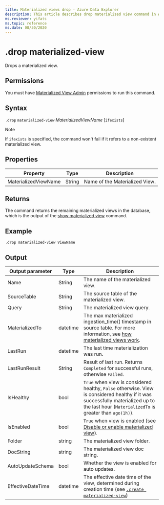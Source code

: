 ```yaml
---
title: Materialized views drop - Azure Data Explorer
description: This article describes drop materialized view command in Azure Data Explorer.
ms.reviewer: yifats
ms.topic: reference
ms.date: 08/30/2020
---
```

# .drop materialized-view 

Drops a materialized view.

## Permissions

You must have [Materialized View Admin](../access-control/role-based-access-control.md) permissions to run this command.

## Syntax

`.drop` `materialized-view` *MaterializedViewName* [`ifexists`]

> [!NOTE]
> If `ifexists` is specified, the command won't fail if it refers to a non-existent materialized view.

## Properties

| Property | Type| Description |
|----------------|-------|-----|
| MaterializedViewName| String| Name of the Materialized View.|

## Returns

The command returns the remaining materialized views in the database, which is the output of the [show materialized view](materialized-view-show-commands.md#show-materialized-view) command.

## Example

```kusto
.drop materialized-view ViewName
```

## Output

|Output parameter |Type |Description
|---|---|---|
|Name  |String |The name of the materialized view.
|SourceTable|String|The source table of the materialized view.
|Query|String|The materialized view query.
|MaterializedTo|datetime|The max materialized ingestion_time() timestamp in source table. For more information, see [how materialized views work](materialized-view-overview.md#how-materialized-views-work).
|LastRun|datetime |The last time materialization was run.
|LastRunResult|String|Result of last run. Returns `Completed` for successful runs, otherwise `Failed`.
|IsHealthy|bool|`True` when view is considered healthy, `False` otherwise. View is considered healthy if it was successfully materialized up to the last hour (`MaterializedTo` is greater than `ago(1h)`).
|IsEnabled|bool|`True` when view is enabled (see [Disable or enable materialized view](materialized-view-enable-disable.md)).
|Folder|string|The materialized view folder.
|DocString|string|The materialized view doc string.
|AutoUpdateSchema|bool|Whether the view is enabled for auto updates.
|EffectiveDateTime|datetime|The effective date time of the view, determined during creation time (see [`.create materialized-view`](materialized-view-create.md#create-materialized-view))
